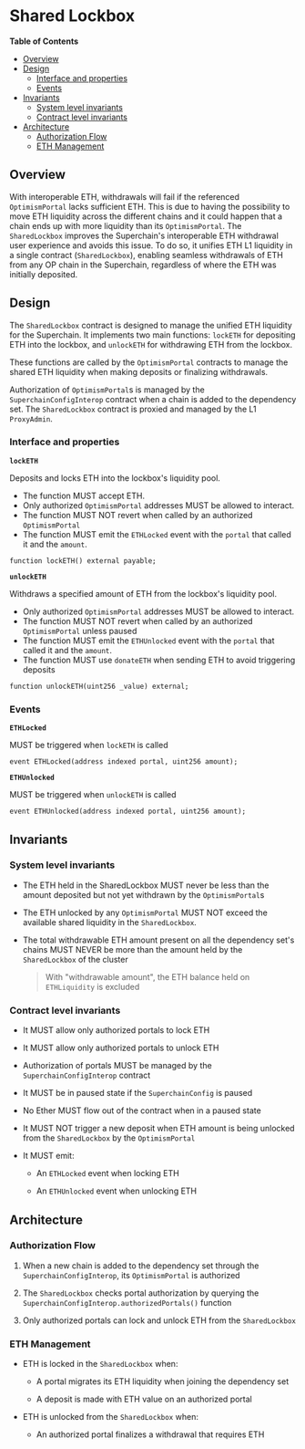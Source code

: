 # Shared Lockbox

<!-- START doctoc generated TOC please keep comment here to allow auto update -->
<!-- DON'T EDIT THIS SECTION, INSTEAD RE-RUN doctoc TO UPDATE -->
**Table of Contents**

- [Overview](#overview)
- [Design](#design)
  - [Interface and properties](#interface-and-properties)
  - [Events](#events)
- [Invariants](#invariants)
  - [System level invariants](#system-level-invariants)
  - [Contract level invariants](#contract-level-invariants)
- [Architecture](#architecture)
  - [Authorization Flow](#authorization-flow)
  - [ETH Management](#eth-management)

<!-- END doctoc generated TOC please keep comment here to allow auto update -->

## Overview

With interoperable ETH, withdrawals will fail if the referenced `OptimismPortal` lacks sufficient ETH.
This is due to having the possibility to move ETH liquidity across the different chains and it could happen
that a chain ends up with more liquidity than its `OptimismPortal`.
The `SharedLockbox` improves the Superchain's interoperable ETH withdrawal user experience and avoids this issue.
To do so, it unifies ETH L1 liquidity in a single contract (`SharedLockbox`), enabling seamless withdrawals of ETH
from any OP chain in the Superchain, regardless of where the ETH was initially deposited.

## Design

The `SharedLockbox` contract is designed to manage the unified ETH liquidity for the Superchain.
It implements two main functions: `lockETH` for depositing ETH into the lockbox,
and `unlockETH` for withdrawing ETH from the lockbox.

These functions are called by the `OptimismPortal` contracts to manage the shared ETH liquidity
when making deposits or finalizing withdrawals.

Authorization of `OptimismPortal`s is managed by the `SuperchainConfigInterop` contract when a chain
is added to the dependency set.
The `SharedLockbox` contract is proxied and managed by the L1 `ProxyAdmin`.

### Interface and properties

**`lockETH`**

Deposits and locks ETH into the lockbox's liquidity pool.

- The function MUST accept ETH.
- Only authorized `OptimismPortal` addresses MUST be allowed to interact.
- The function MUST NOT revert when called by an authorized `OptimismPortal`
- The function MUST emit the `ETHLocked` event with the `portal` that called it and the `amount`.

```solidity
function lockETH() external payable;
```

**`unlockETH`**

Withdraws a specified amount of ETH from the lockbox's liquidity pool.

- Only authorized `OptimismPortal` addresses MUST be allowed to interact.
- The function MUST NOT revert when called by an authorized `OptimismPortal` unless paused
- The function MUST emit the `ETHUnlocked` event with the `portal` that called it and the `amount`.
- The function MUST use `donateETH` when sending ETH to avoid triggering deposits

```solidity
function unlockETH(uint256 _value) external;
```

### Events

**`ETHLocked`**

MUST be triggered when `lockETH` is called

```solidity
event ETHLocked(address indexed portal, uint256 amount);
```

**`ETHUnlocked`**

MUST be triggered when `unlockETH` is called

```solidity
event ETHUnlocked(address indexed portal, uint256 amount);
```

## Invariants

### System level invariants

- The ETH held in the SharedLockbox MUST never be less than the amount deposited but not yet withdrawn by the `OptimismPortal`s

- The ETH unlocked by any `OptimismPortal` MUST NOT exceed the available shared liquidity in the `SharedLockbox`.

- The total withdrawable ETH amount present on all the dependency set's chains MUST NEVER be more than the amount held
  by the `SharedLockbox` of the cluster
  > With "withdrawable amount", the ETH balance held on `ETHLiquidity` is excluded

### Contract level invariants

- It MUST allow only authorized portals to lock ETH

- It MUST allow only authorized portals to unlock ETH

- Authorization of portals MUST be managed by the `SuperchainConfigInterop` contract

- It MUST be in paused state if the `SuperchainConfig` is paused

- No Ether MUST flow out of the contract when in a paused state

- It MUST NOT trigger a new deposit when ETH amount is being unlocked from the `SharedLockbox` by the `OptimismPortal`

- It MUST emit:

  - An `ETHLocked` event when locking ETH

  - An `ETHUnlocked` event when unlocking ETH

## Architecture

### Authorization Flow

1. When a new chain is added to the dependency set through the `SuperchainConfigInterop`, its `OptimismPortal` is authorized

2. The `SharedLockbox` checks portal authorization by querying the `SuperchainConfigInterop.authorizedPortals()` function

3. Only authorized portals can lock and unlock ETH from the `SharedLockbox`

### ETH Management

- ETH is locked in the `SharedLockbox` when:

  - A portal migrates its ETH liquidity when joining the dependency set

  - A deposit is made with ETH value on an authorized portal

- ETH is unlocked from the `SharedLockbox` when:

  - An authorized portal finalizes a withdrawal that requires ETH
